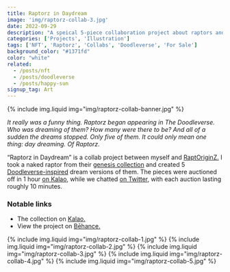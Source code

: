 ```yaml
---
title: Raptorz in Daydream
image: 'img/raptorz-collab-3.jpg'
date: 2022-09-29
description: "A speical 5-piece collaboration project about raptors and dreaming."
categories: ['Projects', 'Illustration']
tags: ['NFT', 'Raptorz', 'Collabs', 'Doodleverse', 'For Sale']
background_color: "#1371fd"
color: "white"
related:
  - /posts/nft
  - /posts/doodleverse
  - /posts/happy-sun
signup_tag: Art
---
```

{% include img.liquid img="img/raptorz-collab-banner.jpg" %}

*It really was a funny thing. Raptorz began appearing in The Doodleverse. Who was dreaming of them? How many were there to be? And all of a sudden the dreams stopped. Only five of them. It could only mean one thing: day dreaming. Of Raptorz.*

“Raptorz in Daydream” is a collab project between myself and [RaptOriginZ.](https://twitter.com/RaptOriginZ) I took a naked raptor from their [genesis collection](https://marketplace.kalao.io/collection/0x9f98ccebdb3138c0ebfbdc9b9b94e2683bdaf1fb) and created 5 [Doodleverse-inspired](/doodleverse) dream versions of them. The pieces were auctioned off in 1 hour [on Kalao](https://heyrich.net/raptz), while we chatted [on Twitter](https://twitter.com/richarmstr_ong/status/1574755059002445830), with each auction lasting roughly 10 minutes.

### Notable links
- The collection on [Kalao.](https://heyrich.net/raptz)
- View the project on [Bēhance.](https://www.behance.net/gallery/163469079/Raptorz-in-Daydream)

{% include img.liquid img="img/raptorz-collab-1.jpg" %}
{% include img.liquid img="img/raptorz-collab-2.jpg" %}
{% include img.liquid img="img/raptorz-collab-3.jpg" %}
{% include img.liquid img="img/raptorz-collab-4.jpg" %}
{% include img.liquid img="img/raptorz-collab-5.jpg" %}